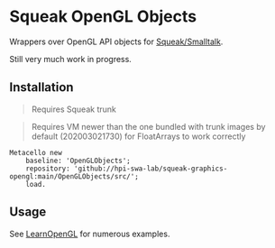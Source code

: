 # Squeak OpenGL Objects
Wrappers over OpenGL API objects for [Squeak/Smalltalk].

Still very much work in progress.


## Installation

> Requires Squeak trunk

> Requires VM newer than the one bundled with trunk images by default (202003021730) for FloatArrays to work correctly

```smalltalk
Metacello new
	baseline: 'OpenGLObjects';
	repository: 'github://hpi-swa-lab/squeak-graphics-opengl:main/OpenGLObjects/src/';
	load.
```

## Usage

See [LearnOpenGL] for numerous examples.

<!-- references -->
[Squeak/Smalltalk]: https://squeak.org
[LearnOpenGL]: ../LearnOpenGL